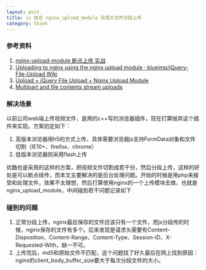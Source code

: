 ```yaml
---
layout: post
title: js 结合 nginx_upload_module 实现大文件分段上传
category: think
---
```



### 参考资料

1. [nginx-upload-module 断点上传 实战](https://github.com/keminar/nginx-upload-module/blob/master/example/nginx/upload.conf)
2. [Uploading to nginx using the nginx upload module · blueimp/jQuery-File-Upload Wiki](https://github.com/blueimp/jQuery-File-Upload/wiki/Uploading-to-nginx-using-the-nginx-upload-module)
3. [Upload = jQuery File Upload + Nginx Upload Module](http://blog.csdn.net/sfswow/article/details/11475333)
4. [Multipart and file contents stream uploads](https://blueimp.github.io/jQuery-File-Upload/)

### 解决场景
以前公司web端上传视频文件，是用的c++写的浏览器插件，现在打算抛弃这个插件来实现。方案初定如下：

1. 高版本浏览器用h5的方式上传，具体需要浏览器js支持FormData对象和文件切割（IE10+、firefox、chrome）
2. 低版本浏览器则采用flash上传

优酷也是采用的这样的方案，把视频文件切割成若干份，然后分段上传，这样的好处是可以断点续传，而本文主要解决的是后台处理问题。开始的时候是用php来接受和处理文件，效果不太理想，然后打算使用nginx的一个上传模块去做，也就是nginx_upload_module，中间碰到若干问题记录如下

### 碰到的问题
1. 正常分段上传，nginx最后保存的文件应该只有一个文件，而js分段传的时候，nginx保存的文件有多个。后来发现是请求头需要有Content-Disposition、Content-Range、Content-Type、Session-ID、X-Requested-With，缺一不可。
2. 上传完后，md5和原始文件不匹配，这个问题找了好久最后在网上找到原因：nginx的client_body_buffer_size要大于每次分段文件的大小。